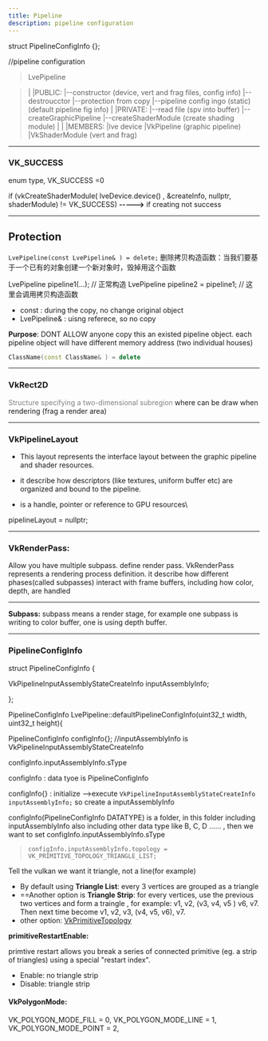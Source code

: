 ```yaml
---
title: Pipeline
description: pipeline configuration
---
```



struct PipelineConfigInfo {};

//pipeline configuration

  
  

>LvePipeline

>|
>|PUBLIC:
>|--constructor (device, vert and frag files, config info)
>|--destroucctor
>|--protection from copy
>|--pipeline config ingo (static)(default pipeline fig info)
>|
>|PRIVATE:
>|--read file (spv into buffer)
>|--createGraphicPipeline
>|--createShaderModule (create shading module)
>|
>|
>|MEMBERS:
>|lve device
>|VkPipeline (graphic pipeline)
>|VkShaderModule (vert and frag)

---

### VK_SUCCESS

enum type, VK_SUCCESS =0

if (vkCreateShaderModule( lveDevice.device() , &createInfo, nullptr, shaderModule) != VK_SUCCESS) **----->** if creating not success

  

-----
## Protection
`LvePipeline(const LvePipeline& ) = delete;`
删除拷贝构造函数：当我们要基于一个已有的对象创建一个新对象时，毁掉用这个函数


LvePipeline pipeline1(...); // 正常构造
LvePipeline pipeline2 = pipeline1; // 这里会调用拷贝构造函数

- const : during the copy, no change original object
- LvePipeline& : uisng referece, so no copy

  
**Purpose**: DONT ALLOW anyone copy this an existed pipeline object. each pipeline object will have different memory address (two individual houses)
```cpp
ClassName(const ClassName& ) = delete
```

---
### VkRect2D  
  <span style="color: grey;">Structure specifying a two-dimensional subregion</span>
where can be draw when rendering (frag a render area)

---
### VkPipelineLayout

- This layout represents the interface layout between the graphic pipeline and shader resources.

- it describe how descriptors (like textures, uniform buffer etc) are organized and bound to the pipeline.

- is a handle, pointer or reference to GPU resources\

pipelineLayout = nullptr;

---
### VkRenderPass:
Allow you have multiple subpass. define render pass. VkRenderPass represents a rendering process definition. it describe how different phases(called subpasses) interact with frame buffers, including how color, depth, are handled

  
---
**Subpass:**
subpass means a render stage, for example one subpass is writing to color buffer, one is using depth buffer.


---

### PipelineConfigInfo
struct PipelineConfigInfo {

VkPipelineInputAssemblyStateCreateInfo inputAssemblyInfo;

};

  

PipelineConfigInfo LvePipeline::defaultPipelineConfigInfo(uint32_t width, uint32_t height){

PipelineConfigInfo configInfo{};
//inputAssemblyInfo is VkPipelineInputAssemblyStateCreateInfo

configInfo.inputAssemblyInfo.sType

  

configInfo : data tyoe is PipelineConfigInfo

configInfo{} : initialize -->execute `VkPipelineInputAssemblyStateCreateInfo inputAssemblyInfo;` so create a inputAssemblyInfo

  

configInfo(PipelineConfigInfo DATATYPE) is a folder, in this folder including inputAssemblyInfo also including other data type like B, C, D ...... , then we want to set configInfo.inputAssemblyInfo.sType

  
  

> `configInfo.inputAssemblyInfo.topology = VK_PRIMITIVE_TOPOLOGY_TRIANGLE_LIST;`

Tell the vulkan we want it triangle, not a line(for example)

- By default using **Triangle List**: every 3 vertices are grouped as a triangle
- ==Another option is **Triangle Strip**: for every vertices, use the previous two vertices and form a traingle , for example: v1, v2, (v3, v4, v5 ) v6, v7. Then next time become v1, v2, v3, (v4, v5, v6), v7.
- other option: [VkPrimitiveTopology](https://registry.khronos.org/vulkan/specs/latest/man/html/VkPrimitiveTopology.html)

  


**primitiveRestartEnable:**

primtive restart allows you break a series of connected primitive (eg. a strip of triangles) using a special "restart index".

- Enable: no triangle strip
- Disable: triangle strip


####  VkPolygonMode:
VK_POLYGON_MODE_FILL = 0,
VK_POLYGON_MODE_LINE = 1,
VK_POLYGON_MODE_POINT = 2,

